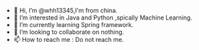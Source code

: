 - 👋 Hi, I’m @whh13345,I'm from china.
- 👀 I’m interested in Java and Python ,spically Machine Learning.
- 🌱 I’m currently learning Spring framework.
- 💞️ I’m looking to collaborate on nothing.
- 📫 How to reach me : Do not reach me.

<!---
whh13345/whh13345 is a ✨ special ✨ repository because its `README.md` (this file) appears on your GitHub profile.
You can click the Preview link to take a look at your changes.
--->
